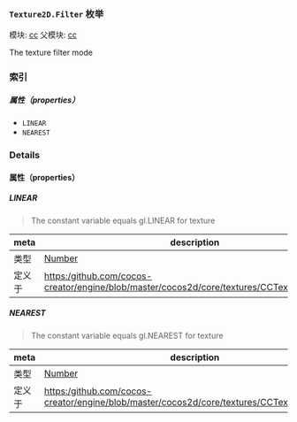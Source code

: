 ### `Texture2D.Filter` 枚举



模块: [cc](../modules/cc.md)
父模块: [cc](../modules/cc.md)




The texture filter mode

### 索引

##### 属性（properties）

  - `LINEAR`
  - `NEAREST`

### Details

#### 属性（properties）


##### LINEAR

> The constant variable equals gl.LINEAR for texture

| meta | description |
|------|-------------|
| 类型 | <a href="https://developer.mozilla.org/en/JavaScript/Reference/Global_Objects/Number" class="crosslink external" target="_blank">Number</a> |
| 定义于 | [https:/github.com/cocos-creator/engine/blob/master/cocos2d/core/textures/CCTexture2D.js:171](https:/github.com/cocos-creator/engine/blob/master/cocos2d/core/textures/CCTexture2D.js#L171) |



##### NEAREST

> The constant variable equals gl.NEAREST for texture

| meta | description |
|------|-------------|
| 类型 | <a href="https://developer.mozilla.org/en/JavaScript/Reference/Global_Objects/Number" class="crosslink external" target="_blank">Number</a> |
| 定义于 | [https:/github.com/cocos-creator/engine/blob/master/cocos2d/core/textures/CCTexture2D.js:178](https:/github.com/cocos-creator/engine/blob/master/cocos2d/core/textures/CCTexture2D.js#L178) |


